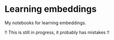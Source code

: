 # Learning embeddings

My notebooks for learning embeddings.

!! This is still in progress, it probably has mistakes !!
